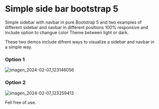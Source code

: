 # Simple side bar bootstrap 5
Simple sidebar with navbar in pure Bootstrap 5 and two examples of different sidebar and navbar in different positions 100% responsive and include option to changue color Theme between light or dark.

These two demos include difrent ways to visualize a sidebar and navbar in a simple way.

### Option 1
![imagen_2024-02-07_123146056](https://github.com/alfonsolpzny/Simple-sidebar-Bootstrap-5/assets/84392982/528ff45b-fb48-4bf6-99a8-bd404895b97c)


### Option 2
![imagen_2024-02-07_123259413](https://github.com/alfonsolpzny/Simple-sidebar-Bootstrap-5/assets/84392982/9098c872-d6b9-43e8-a24e-7b9db0949f92)


Fell free of use.

